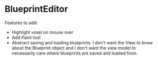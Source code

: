 # BlueprintEditor

Features to add:

- Highlight voxel on mouse over
- Add Paint tool
- Abstract saving and loading blueprints. I don't want the View to know about the Blueprint object and I don't want the view model to necessarily care where blueprints are saved and loaded from.
